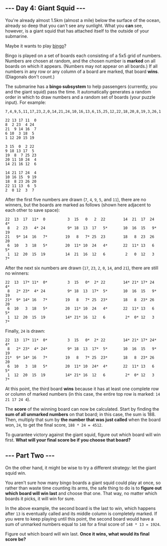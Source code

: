 ## --- Day 4: Giant Squid ---

You're already almost 1.5km (almost a mile) below the surface of the ocean, already so deep that you can't see any sunlight. What you **can** see, however, is a giant squid that has attached itself to the outside of your submarine.

Maybe it wants to play [bingo](https://en.wikipedia.org/wiki/Bingo_(American_version))?

Bingo is played on a set of boards each consisting of a 5x5 grid of numbers. Numbers are chosen at random, and the chosen number is **marked** on all boards on which it appears. (Numbers may not appear on all boards.) If all numbers in any row or any column of a board are marked, that board **wins**. (Diagonals don't count.)

The submarine has a **bingo subsystem** to help passengers (currently, you and the giant squid) pass the time. It automatically generates a random order in which to draw numbers and a random set of boards (your puzzle input). For example:

```
7,4,9,5,11,17,23,2,0,14,21,24,10,16,13,6,15,25,12,22,18,20,8,19,3,26,1

22 13 17 11  0
8  2 23  4 24
21  9 14 16  7
6 10  3 18  5
1 12 20 15 19

3 15  0  2 22
9 18 13 17  5
19  8  7 25 23
20 11 10 24  4
14 21 16 12  6

14 21 17 24  4
10 16 15  9 19
18  8 23 26 20
22 11 13  6  5
2  0 12  3  7
```

After the first five numbers are drawn (`7`, `4`, `9`, `5`, and `11`), there are no winners, but the boards are marked as follows (shown here adjacent to each other to save space):

```
22  13  17  11*  0          3  15   0   2  22        14  21  17  24   4*
 8   2  23   4* 24          9* 18  13  17   5*       10  16  15   9* 19
21   9* 14  16   7*        19   8   7* 25  23        18   8  23  26  20
 6  10   3  18   5*        20  11* 10  24   4*       22  11* 13   6   5*
 1  12  20  15  19         14  21  16  12   6         2   0  12   3   7*
```

After the next six numbers are drawn (`17`, `23`, `2`, `0`, `14`, and `21`), there are still no winners:

```
22  13  17* 11*  0*         3  15   0*  2* 22        14* 21* 17* 24   4*
 8   2* 23*  4* 24          9* 18  13  17*  5*       10  16  15   9* 19
21*  9* 14* 16   7*        19   8   7* 25  23*       18   8  23* 26  20
 6  10   3  18   5*        20  11* 10  24   4*       22  11* 13   6   5*
 1  12  20  15  19         14* 21* 16  12   6         2*  0* 12   3   7*
```

Finally, `24` is drawn:

```
22  13  17* 11*  0*         3  15   0*  2* 22        14* 21* 17* 24*  4*
 8   2* 23*  4* 24*         9* 18  13  17*  5*       10  16  15   9* 19
21*  9* 14* 16   7*        19   8   7* 25  23*       18   8  23* 26  20
 6  10   3  18   5*        20  11* 10  24*  4*       22  11* 13   6   5*
 1  12  20  15  19         14* 21* 16  12   6         2*  0* 12   3   7*
```

At this point, the third board **wins** because it has at least one complete row or column of marked numbers (in this case, the entire top row is marked: `14 21 17 24 4`).

The **score** of the winning board can now be calculated. Start by finding the **sum of all unmarked numbers** on that board; in this case, the sum is 188. Then, multiply that sum by **the number that was just called** when the board won, `24`, to get the final score, `188 * 24 = 4512`.

To guarantee victory against the giant squid, figure out which board will win first. **What will your final score be if you choose that board?**

## --- Part Two ---

On the other hand, it might be wise to try a different strategy: let the giant squid win.

You aren't sure how many bingo boards a giant squid could play at once, so rather than waste time counting its arms, the safe thing to do is to **figure out which board will win last** and choose that one. That way, no matter which boards it picks, it will win for sure.

In the above example, the second board is the last to win, which happens after `13` is eventually called and its middle column is completely marked. If you were to keep playing until this point, the second board would have a sum of unmarked numbers equal to `148` for a final score of `148 * 13 = 1924`.

Figure out which board will win last. **Once it wins, what would its final score be?**
